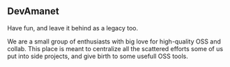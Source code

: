 ## DevAmanet

Have fun, and leave it behind as a legacy too.

We are a small group of enthusiasts with big love for high-quality OSS and collab.
This place is meant to centralize all the scattered efforts some of us put into side projects, and give birth to some usefull OSS tools.

